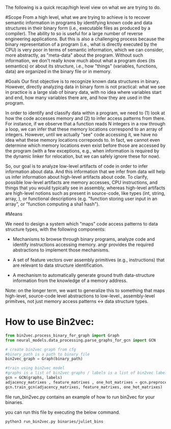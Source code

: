 The following is a quick recap/high level view on what we are trying to do.

#Scope
From a high level, what we are trying to achieve is to recover semantic
information in programs by identifying known code and data structures in their
binary form (i.e., executable files as produced by a compiler).
The ability to so is useful for a large number of reverse engineering
applications.  But this is also a challenging process because the binary
representation of a program (i.e., what is directly executed by the CPU) is very
poor in terms of semantic information, which we can consider, more abstractly,
as "meta-data" about the program.  Without such information, we don't really
know much about what a program does (its semantics) or about its structure,
i.e., how "things" (variables, functions, data) are organized in the binary file
or in memory.

#Goals
Our first objective is to recognize known data structures in binary. However,
directly analyzing data in binary form is not practical: what we see in
practice is a large slab of binary data, with no idea where variables start and
end, how many variables there are, and how they are used in the program.

In order to identify and classify data within a program, we need to (1) look at
how the code accesses memory and (2) to infer access patterns from there. For
instance, if we observe that a function reads N integers in a row through a
loop, we can infer that these memory locations correspond to an array of
integers. However, until we actually "see" code accessing it, we have no idea
what these memory locations correponds to. In fact, we cannot even determine which
memory locations even exist before those are accessed by the program (with a few
exceptions, e.g., when information is required by the dynamic linker for
relocation, but we can safely ignore these for now).

So, our goal is to analyze low-level artifacts of code in order to infer
information about data. And this information that we infer from data will help
us infer information about high-level artifacts about code. To clarify, possible
low-level artifacts are memory accesses, CPU instructions, and things that you
would typically see in assembly, whereas high-level artifacts are high-level
notions such as present in source-code, like types (int, string, array, <struct
something>), or functional descriptions (e.g.  "function storing user input in
an array", or "function computing a sha1 hash").

#Means

We need to design a system which "maps" code access patterns to data structure
types, with the following components:

- Mechanisms to browse through binary programs, analyze code and identify
  instructions accessing memory. angr provides the required abstractions to
  implement those mechanisms.

- A set of feature vectors over assembly primitives (e.g., instructions) that
  are relevant to data structure identification.

- A mechanism to automatically generate ground truth data-structure information
  from the knowledge of a memory address. 

Note: on the longer term, we want to generalize this to something that maps
high-level, source-code level abstractions to low-level., assembly-level
primitves, not just memory access patterns <-> data structure types.

# How to use Bin2vec:

```python
from bin2vec.process_binary_for_graph import Graph
from neural_models.data_processing.parse_graphs_for_gcn import GCN

# create bin2vec graph from cfg
#binary_path is a path to binary file
bin2vec_graph = Graph(binary_path)

#train using bin2vec model
#graphs is a list of bin2vec graphs / labels is a list of bin2vec labels
gcn = GCN(graphs, labels)
adjacency_matrixes , feature_matrixes , one_hot_matrixes = gcn.preprocess()
gcn.train_gcn(adjacency_matrixes, feature_matrixes, one_hot_matrixes)

```

file run_bin2vec.py contains an example of how to run bin2vec for your binaries.

you can run this file by executing the below command.

```bash
python3 run_bin2vec.py binaries/juliet_bins
```
